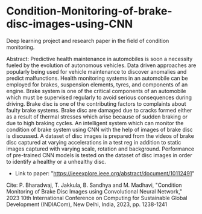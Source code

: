 # Condition-Monitoring-of-brake-disc-images-using-CNN
Deep learning project and research paper in the field of condition monitoring.

Abstract:
Predictive health maintenance in automobiles is soon a necessity fueled by the evolution of autonomous vehicles. Data driven approaches are popularly being used for vehicle maintenance to discover anomalies and predict malfunctions. Health monitoring systems in an automobile can be employed for brakes, suspension elements, tyres, and components of an engine. Brake system is one of the critical components of an automobile which must be supervised regularly to avoid serious consequences during driving. Brake disc is one of the contributing factors to complaints about faulty brake systems. Brake disc are damaged due to cracks formed either as a result of thermal stresses which arise because of sudden braking or due to high braking cycles. An intelligent system which can monitor the condition of brake system using CNN with the help of images of brake disc is discussed. A dataset of disc images is prepared from the videos of brake disc captured at varying accelerations in a test reg in addition to static images captured with varying scale, rotation and background. Performance of pre-trained CNN models is tested on the dataset of disc images in order to identify a healthy or a unhealthy disc.

- Link to paper:
  "https://ieeexplore.ieee.org/abstract/document/10112491"

Cite:
P. Bharadwaj, T. Jakkula, B. Sandhya and M. Madhavi, "Condition Monitoring of Brake Disc Images using Convolutional Neural Network," 2023 10th International Conference on Computing for Sustainable Global Development (INDIACom), New Delhi, India, 2023, pp. 1238-1241
